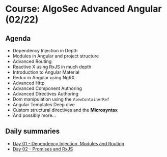# Course: AlgoSec Advanced Angular (02/22)

## Agenda

* Dependency Injection in Depth
* Modules in Angular and project structure
* Advanced Routing
* Reactive X using RxJS in much depth
* Introduction to Angular Material
* Redux in Angular using NgRX
* Advanced Http
* Advanced Component Authoring
* Advanced Directives Authoring
* Dom manipulation using the `ViewContainerRef`
* Angular Templates Deep dive
* Custom structural directives and the **Microsyntax**
* And possibly more...

## Daily summaries
* [Day 01 - Dependency Injection, Modules and Routing](Day%2001/README.md)
* [Day 02 - Promises and RxJS](Day%2002/README.md)